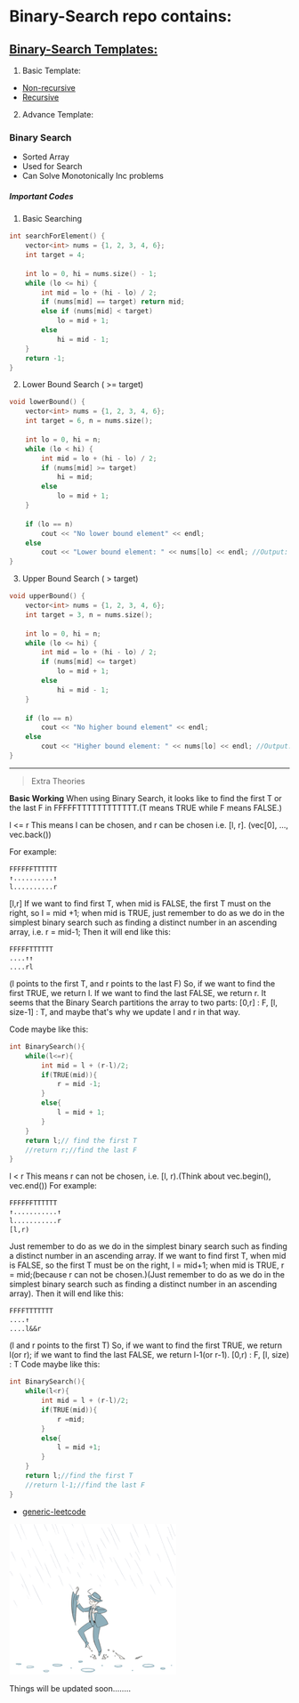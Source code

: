 # Binary-Search repo contains:

## [Binary-Search Templates:](https://github.com/Glorycs29/Binary_Search/tree/main/Binary%20Search%20templates%20)  
1. Basic Template:
  - [Non-recursive](https://github.com/Glorycs29/Binary_Search/blob/main/Binary%20Search%20templates%20/%231%20Elementary%20template/Code.cpp)
  - [Recursive](https://github.com/Glorycs29/Binary_Search/blob/main/Binary%20Search%20templates%20/%231%20Elementary%20template/Non-Recursive-Code.cpp)
  
2. Advance Template:
  





### Binary Search
* Sorted Array
* Used for Search
* Can Solve Monotonically Inc problems

##### Important Codes
1. Basic Searching
```cpp
int searchForElement() {
    vector<int> nums = {1, 2, 3, 4, 6};
    int target = 4;

    int lo = 0, hi = nums.size() - 1;
    while (lo <= hi) {
        int mid = lo + (hi - lo) / 2;
        if (nums[mid] == target) return mid;
        else if (nums[mid] < target)
            lo = mid + 1;
        else
            hi = mid - 1;
    }
    return -1;
}
```

2. Lower Bound Search ( >= target)
```cpp
void lowerBound() {
    vector<int> nums = {1, 2, 3, 4, 6};
    int target = 6, n = nums.size();

    int lo = 0, hi = n;
    while (lo < hi) {
        int mid = lo + (hi - lo) / 2;
        if (nums[mid] >= target)
            hi = mid;
        else
            lo = mid + 1;
    }

    if (lo == n)
        cout << "No lower bound element" << endl;
    else
        cout << "Lower bound element: " << nums[lo] << endl; //Output: 6
}
```

3. Upper Bound Search ( > target)
```cpp
void upperBound() {
    vector<int> nums = {1, 2, 3, 4, 6};
    int target = 3, n = nums.size();

    int lo = 0, hi = n;
    while (lo <= hi) {
        int mid = lo + (hi - lo) / 2;
        if (nums[mid] <= target)
            lo = mid + 1;
        else
            hi = mid - 1;
    }

    if (lo == n)
        cout << "No higher bound element" << endl;
    else
        cout << "Higher bound element: " << nums[lo] << endl; //Output: 4
}
```

----
> Extra Theories

**Basic Working**
When using Binary Search, it looks like to find the first T or the last F in FFFFFTTTTTTTTTTTT.(T means TRUE while F means FALSE.)

l <= r
This means l can be chosen, and r can be chosen i.e. [l, r]. (vec[0], ..., vec.back())

For example:
```
FFFFFFTTTTTT
↑..........↑
l..........r
```
[l,r]
If we want to find first T,
when mid is FALSE, the first T must on the right, so l = mid +1;
when mid is TRUE, just remember to do as we do in the simplest binary search such as finding a distinct number in an ascending array, i.e. r = mid-1;
Then it will end like this:
```
FFFFFTTTTTT
....↑↑
....rl
```
(l points to the first T, and r points to the last F)
So, if we want to find the first TRUE, we return l. If we want to find the last FALSE, we return r.
It seems that the Binary Search partitions the array to two parts:
[0,r] : F, [l, size-1] : T, and maybe that's why we update l and r in that way.

Code maybe like this:

```cpp
int BinarySearch(){
	while(l<=r){
		int mid = l + (r-l)/2;
		if(TRUE(mid)){
			r = mid -1;
		}
		else{
			l = mid + 1;
		}
	}
	return l;// find the first T
	//return r;//find the last F
}
```
l < r
This means r can not be chosen, i.e. [l, r).(Think about vec.begin(), vec.end())
For example:
```
FFFFFFTTTTTT
↑...........↑
l...........r
[l,r)
```
Just remember to do as we do in the simplest binary search such as finding a distinct number in an ascending array.
If we want to find first T,
when mid is FALSE, so the first T must be on the right, l = mid+1;
when mid is TRUE, r = mid;(because r can not be chosen.)(Just remember to do as we do in the simplest binary search such as finding a distinct number in an ascending array).
Then it will end like this:

```
FFFFTTTTTTT
....↑
....l&&r
```
(l and r points to the first T)
So, if we want to find the first TRUE, we return l(or r); if we want to find the last FALSE, we return l-1(or r-1).
[0,r) : F, [l, size) : T
Code maybe like this:

```cpp
int BinarySearch(){
    while(l<r){
        int mid = l + (r-l)/2;
        if(TRUE(mid)){
    		r =mid;
        }
        else{
        	l = mid +1;
        }
    }
    return l;//find the first T
	//return l-1;//find the last F
}
```
- [generic-leetcode](https://leetcode.com/discuss/study-guide/3444552/binary-search-on-answer-template-generic-template)

[![RainDance](https://github.com/Glorycs29/My_Learnings/blob/main/rain_dance.gif)]()

Things will be updated soon........
